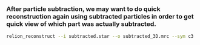 ### After particle subtraction, we may want to do quick reconstruction again using subtracted particles in order to get quick view of which part was actually subtracted.

```sh
relion_reconstruct --i subtracted.star --o subtracted_3D.mrc --sym c3 
```
